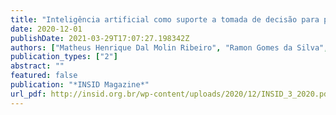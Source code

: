 ```yaml
---
title: "Inteligência artificial como suporte a tomada de decisão para previsão de novos casos do coronavírus (COVID-19)"
date: 2020-12-01
publishDate: 2021-03-29T17:07:27.198342Z
authors: ["Matheus Henrique Dal Molin Ribeiro", "Ramon Gomes da Silva", "José Henrique Kleinübing Larcher", "Viviana Cocco Mariani", "Leandro Santos Coelho"]
publication_types: ["2"]
abstract: ""
featured: false
publication: "*INSID Magazine*"
url_pdf: http://insid.org.br/wp-content/uploads/2020/12/INSID_3_2020.pdf
---
```


